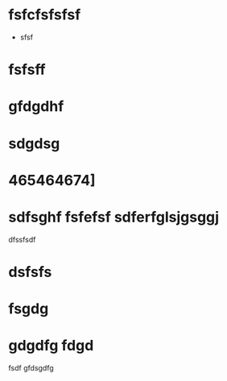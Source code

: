 # fsfcfsfsfsf
- sfsf
# fsfsff
# gfdgdhf
# sdgdsg
# 465464674]
# sdfsghf fsfefsf sdferfglsjgsggj
dfssfsdf
# dsfsfs
# fsgdg
# 
# gdgdfg fdgd
fsdf
gfdsgdfg
